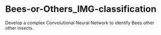 # Bees-or-Others_IMG-classification
Develop a complex Convolutional Neural Network to identify Bees other other insects. 
